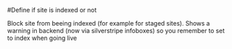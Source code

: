#Define if site is indexed or not

Block site from beeing indexed (for example for staged sites). 
Shows a warning in backend (now via silverstripe infoboxes) so you remember to set to index when going live
